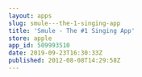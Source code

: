 ```yaml
---
layout: apps
slug: smule---the-1-singing-app
title: 'Smule - The #1 Singing App'
store: apple
app_id: 509993510
date: 2019-09-23T16:30:33Z
published: 2012-08-08T14:29:58Z
---
```

